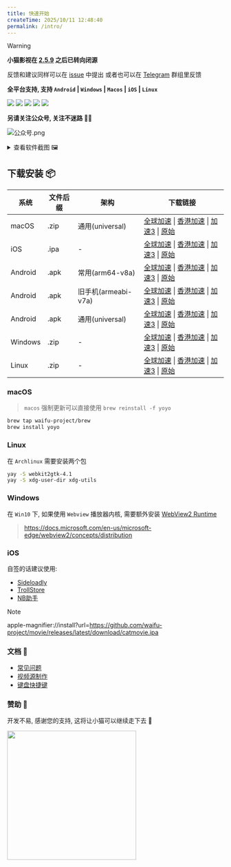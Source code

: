 ```yaml
---
title: 快速开始
createTime: 2025/10/11 12:48:40
permalink: /intro/
---
```


> [!WARNING]
> **小猫影视在 [2.5.9](https://github.com/waifu-project/movie/releases/tag/release-v2.5.9) 之后已转向闭源**
>
> 反馈和建议同样可以在 [issue](https://github.com/waifu-project/movie/issues) 中提出
> 或者也可以在 [Telegram](https://t.me/catmovie1145) 群组里反馈

**全平台支持, 支持 `Android` | `Windows` | `Macos` | `iOS` | `Linux`**

![](https://img.shields.io/badge/macOS-000000?style=flat&logo=apple&logoColor=white)
![](https://img.shields.io/badge/iOS-000000?style=flat&logoColor=white)
![](https://img.shields.io/badge/Linux-FCC624?style=flat&logo=linux&logoColor=black)
![](https://img.shields.io/badge/Windows-0078D6?style=flat&logo=windows&logoColor=white)
![](https://img.shields.io/badge/Android-3DDC84?style=flat&logo=android&logoColor=white)

**另请关注公众号, 关注不迷路 🧚‍♀ ️**

![公众号.png](https://s2.loli.net/2025/10/11/GP2tCEfmzDnVALX.png)

<details>

<summary>查看软件截图 🖼️</summary>

![首页](https://s2.loli.net/2025/09/14/QJmYod9K7G6cRkE.png)
![搜索](https://s2.loli.net/2025/09/14/8eEsAtpcM3dIX5C.png)
![TV](https://s2.loli.net/2025/09/14/trgyicKe47mf5I2.png)
![播放.jpg](https://s2.loli.net/2025/09/14/oO6iKgFPEth9M43.png)

</details>

## 下载安装 📦

| 系统     | 文件后缀 | 架构          | 下载链接 |
|---------|------|-------------|------|
| macOS   | .zip | 通用(universal)   |  [全球加速](https://gh-proxy.com/https://github.com/waifu-project/movie/releases/latest/download/catmovie-mac.zip) \| [香港加速](https://hk.gh-proxy.com/https://github.com/waifu-project/movie/releases/latest/download/catmovie-mac.zip) \| [加速3](https://ghfast.top/https://github.com/waifu-project/movie/releases/latest/download/catmovie-mac.zip) \| [原始](https://github.com/waifu-project/movie/releases/latest/download/catmovie-mac.zip)  |
| iOS     | .ipa | -           |  [全球加速](https://gh-proxy.com/https://github.com/waifu-project/movie/releases/latest/download/catmovie.ipa) \| [香港加速](https://hk.gh-proxy.com/https://github.com/waifu-project/movie/releases/latest/download/catmovie.ipa) \| [加速3](https://ghfast.top/https://github.com/waifu-project/movie/releases/latest/download/catmovie.ipa) \| [原始](https://github.com/waifu-project/movie/releases/latest/download/catmovie.ipa)    |   |   |
| Android | .apk | 常用(arm64-v8a)   |  [全球加速](https://gh-proxy.com/https://github.com/waifu-project/movie/releases/latest/download/catmovie.apk) \| [香港加速](https://hk.gh-proxy.com/https://github.com/waifu-project/movie/releases/latest/download/catmovie.apk) \| [加速3](https://ghfast.top/https://github.com/waifu-project/movie/releases/latest/download/catmovie.apk) \| [原始](https://github.com/waifu-project/movie/releases/latest/download/catmovie.apk)    |   |
| Android | .apk | 旧手机(armeabi-v7a) |  [全球加速](https://gh-proxy.com/https://github.com/waifu-project/movie/releases/latest/download/catmovie-legacy.apk) \| [香港加速](https://hk.gh-proxy.com/https://github.com/waifu-project/movie/releases/latest/download/catmovie-legacy.apk) \| [加速3](https://ghfast.top/https://github.com/waifu-project/movie/releases/latest/download/catmovie-legacy.apk) \| [原始](https://github.com/waifu-project/movie/releases/latest/download/catmovie-legacy.apk)   |
| Android | .apk | 通用(universal)   |  [全球加速](https://gh-proxy.com/https://github.com/waifu-project/movie/releases/latest/download/catmovie-universal.apk) \| [香港加速](https://hk.gh-proxy.com/https://github.com/waifu-project/movie/releases/latest/download/catmovie-universal.apk) \| [加速3](https://ghfast.top/https://github.com/waifu-project/movie/releases/latest/download/catmovie-universal.apk) \| [原始](https://github.com/waifu-project/movie/releases/latest/download/catmovie-universal.apk)    |
| Windows | .zip | -            |  [全球加速](https://gh-proxy.com/https://github.com/waifu-project/movie/releases/latest/download/catmovie-windows.zip) \| [香港加速](https://hk.gh-proxy.com/https://github.com/waifu-project/movie/releases/latest/download/catmovie-windows.zip) \| [加速3](https://ghfast.top/https://github.com/waifu-project/movie/releases/latest/download/catmovie-windows.zip) \| [原始](https://github.com/waifu-project/movie/releases/latest/download/catmovie-windows.zip)    |   |
| Linux   | .zip | -            | [全球加速](https://gh-proxy.com/https://github.com/waifu-project/movie/releases/latest/download/catmovie-linux-x86_64.tar.gz) \| [香港加速](https://hk.gh-proxy.com/https://github.com/waifu-project/movie/releases/latest/download/catmovie-linux-x86_64.tar.gz) \| [加速3](https://ghfast.top/https://github.com/waifu-project/movie/releases/latest/download/catmovie-linux-x86_64.tar.gz) \| [原始](https://github.com/waifu-project/movie/releases/latest/download/catmovie-linux-x86_64.tar.gz)     |


### macOS

> `macos` 强制更新可以直接使用 `brew reinstall -f yoyo`

```bash
brew tap waifu-project/brew
brew install yoyo
```

### Linux
在 `Archlinux` 需要安装两个包

```sh
yay -S webkit2gtk-4.1
yay -S xdg-user-dir xdg-utils
```

### Windows
在 `Win10` 下, 如果使用 `Webview` 播放器内核, 需要额外安装 [WebView2 Runtime](https://developer.microsoft.com/en-us/microsoft-edge/webview2)

> https://docs.microsoft.com/en-us/microsoft-edge/webview2/concepts/distribution


### iOS
自签的话建议使用:

- [Sideloadly](https://sideloadly.io)
- [TrollStore](https://github.com/opa334/TrollStore)
- [NB助手](https://nbtool8.com)

> [!NOTE]
> apple-magnifier://install?url=https://github.com/waifu-project/movie/releases/latest/download/catmovie.ipa

### 文档 📜

- [常见问题](./QA.md)
- [视频源制作](./create_source.md)
- [键盘快捷键](./keyboard.md) 

### 赞助 🌠

开发不易, 感谢您的支持, 这将让小猫可以继续走下去 🤗

<img src="https://s2.loli.net/2025/09/24/ByRvOsQhWzKLXNo.jpg" width="300" />
